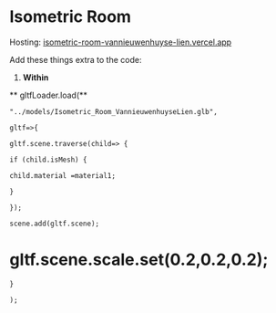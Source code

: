 # Isometric Room

Hosting: [isometric-room-vannieuwenhuyse-lien.vercel.app](https://isometric-room-vannieuwenhuyse-lien.vercel.app/)

Add these things extra to the code: 

1. **Within**

**
    gltfLoader.load(**

    "../models/Isometric_Room_VannieuwenhuyseLien.glb",

    gltf=>{

    gltf.scene.traverse(child=> {

    if (child.isMesh) {

    child.material =material1;

    }

    });

    scene.add(gltf.scene);

#  **gltf.scene.scale.set(0.2,0.2,0.2);**

    }

    );
